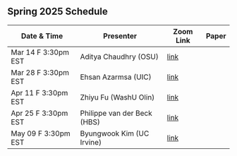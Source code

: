 ## Spring 2025 Schedule

|  Date & Time             | Presenter                          | Zoom Link                                | Paper | 
|--------------------------|----------------------------------- |------------------------------------------|-------|
|  Mar 14 F 3:30pm EST     | Aditya Chaudhry (OSU)              | [link](https://gsb-columbia-edu.zoom.us/j/97751540977?pwd=2amJyZd829zIH0wxEGnsohHPeSoa5f.1)| | Endogenous Elasticities: Price Multipliers Are Smaller for Larger Demand Shocks|
|  Mar 28 F 3:30pm EST     | Ehsan Azarmsa (UIC)                | [link](https://gsb-columbia-edu.zoom.us/j/97751540977?pwd=2amJyZd829zIH0wxEGnsohHPeSoa5f.1)| | [Is Asset Demand Elasticity Set at the Household or Intermediary Level?](https://papers.ssrn.com/sol3/papers.cfm?abstract_id=4677517)|
|  Apr 11 F 3:30pm EST     | Zhiyu Fu (WashU Olin)              | [link](https://gsb-columbia-edu.zoom.us/j/97751540977?pwd=2amJyZd829zIH0wxEGnsohHPeSoa5f.1)| | Heterogeneity-Liquidity Duality |
|  Apr 25 F 3:30pm EST     | Philippe van der Beck (HBS)        | [link](https://gsb-columbia-edu.zoom.us/j/97751540977?pwd=2amJyZd829zIH0wxEGnsohHPeSoa5f.1)| | [Short versus Long-run Demand Elasticities in Asset Pricing](https://papers.ssrn.com/sol3/papers.cfm?abstract_id=4111329)|
|  May 09 F 3:30pm EST     | Byungwook Kim (UC Irvine)          | [link](https://gsb-columbia-edu.zoom.us/j/97751540977?pwd=2amJyZd829zIH0wxEGnsohHPeSoa5f.1)| |

